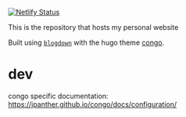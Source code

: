 [![Netlify Status](https://api.netlify.com/api/v1/badges/e638dd3b-7b94-47c7-b1f3-ba4f9a891dc1/deploy-status)](https://app.netlify.com/sites/wvictor14/deploys)

This is the repository that hosts my personal website

Built using [`blogdown`]() with the hugo theme [congo]().

# dev

congo specific documentation: https://jpanther.github.io/congo/docs/configuration/